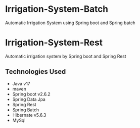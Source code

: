 # Irrigation-System-Batch
Automatic Irrigation System using Spring boot and Spring batch

# Irrigation-System-Rest
Automatic irrigation system by Spring boot and Spring Rest

## Technologies Used
-   Java v17
-   maven
-   Spring boot v2.6.2
-   Spring Data Jpa 
-   Spring Rest
-   Spring Batch
-   Hibernate v5.6.3
-   MySql


